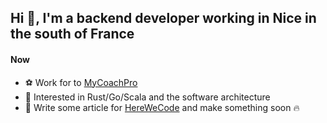## Hi 🤙, I'm a backend developer working in Nice in the south of France

#### Now

- ⚽️ Work for  to [MyCoachPro](https://www.mycoach.pro/)
- 🤖  Interested in Rust/Go/Scala and the software architecture
- :calendar: Write some article for [HereWeCode](https://herewecode.io/fr/blog/author/hugomufraggi/) and make something soon :fire:


<!--
**Mufraggi/mufraggi** is a ✨ _special_ ✨ repository because its `README.md` (this file) appears on your GitHub profile.

Here are some ideas to get you started:

- 🔭 I’m currently working on ...
- 🌱 I’m currently learning ...
- 👯 I’m looking to collaborate on ...
- 🤔 I’m looking for help with ...
- 💬 Ask me about ...
- 📫 How to reach me: ...
- 😄 Pronouns: ...
- ⚡ Fun fact: ...
-->
